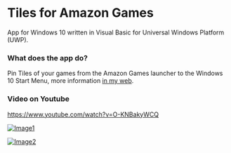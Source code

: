 # Tiles for Amazon Games

App for Windows 10 written in Visual Basic for Universal Windows Platform (UWP).

### What does the app do?

Pin Tiles of your games from the Amazon Games launcher to the Windows 10 Start Menu, more information [in my web](https://pepeizqapps.com/app/amazon-games-tiles/).

### Video on Youtube
https://www.youtube.com/watch?v=O-KNBakyWCQ

[![Image1](https://i.imgur.com/uY5zzuj.png)](https://pepeizqapps.com/app/amazon-games-tiles/)

[![Image2](https://i.imgur.com/6aXsziC.png)](https://pepeizqapps.com/app/amazon-games-tiles/)
